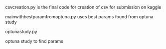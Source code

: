 csvcreation.py
is the final code for creation of csv for submission on kaggle
 
mainwithbestparamfromoptuna.py
uses best params found from optuna study 
 
optunastudy.py

optuna study to find params
